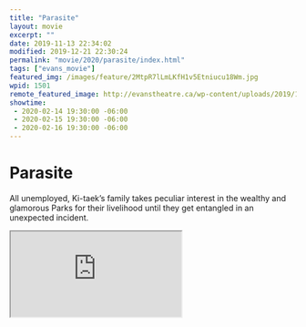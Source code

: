 ```yaml
---
title: "Parasite"
layout: movie
excerpt: ""
date: 2019-11-13 22:34:02
modified: 2019-12-21 22:30:24
permalink: "movie/2020/parasite/index.html"
tags: ["evans_movie"]
featured_img: /images/feature/2MtpR7lLmLKfH1v5Etniucu18Wm.jpg
wpid: 1501
remote_featured_image: http://evanstheatre.ca/wp-content/uploads/2019/11/2MtpR7lLmLKfH1v5Etniucu18Wm.jpg
showtime: 
 - 2020-02-14 19:30:00 -06:00
 - 2020-02-15 19:30:00 -06:00
 - 2020-02-16 19:30:00 -06:00
---
```


# Parasite

All unemployed, Ki-taek’s family takes peculiar interest in the wealthy and glamorous Parks for their livelihood until they get entangled in an unexpected incident.

<iframe allowfullscreen="true" class="youtube-player" loading="lazy" sandbox="allow-scripts allow-same-origin allow-popups allow-presentation" src="https://www.youtube.com/embed/5xH0HfJHsaY?version=3&rel=1&showsearch=0&showinfo=1&iv_load_policy=1&fs=1&hl=en-US&autohide=2&wmode=transparent"></iframe>
